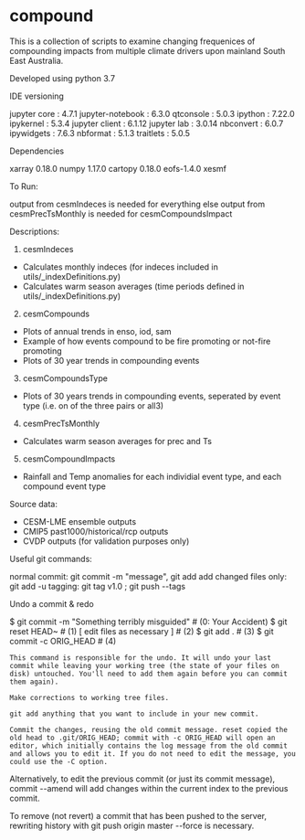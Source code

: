 # compound

This is a collection of scripts to examine changing frequenices of compounding impacts from multiple climate drivers upon mainland South East Australia.

Developed using python 3.7

IDE versioning

jupyter core     : 4.7.1
jupyter-notebook : 6.3.0
qtconsole        : 5.0.3
ipython          : 7.22.0
ipykernel        : 5.3.4
jupyter client   : 6.1.12
jupyter lab      : 3.0.14
nbconvert        : 6.0.7
ipywidgets       : 7.6.3
nbformat         : 5.1.3
traitlets        : 5.0.5

Dependencies

xarray 0.18.0
numpy 1.17.0
cartopy 0.18.0
eofs-1.4.0
xesmf

To Run:

output from cesmIndeces is needed for everything else
output from cesmPrecTsMonthly is needed for cesmCompoundsImpact

Descriptions:

1. cesmIndeces
- Calculates monthly indeces (for indeces included in utils/_indexDefinitions.py)
- Calculates warm season averages (time periods defined in utils/_indexDefinitions.py)

2. cesmCompounds
- Plots of annual trends in enso, iod, sam
- Example of how events compound to be fire promoting or not-fire promoting
- Plots of 30 year trends in compounding events

3. cesmCompoundsType
- Plots of 30 years trends in compounding events, seperated by event type (i.e. on of the three pairs or all3)

4. cesmPrecTsMonthly
- Calculates warm season averages for prec and Ts

5. cesmCompoundImpacts
- Rainfall and Temp anomalies for each individial event type, and each compound event type

Source data:
- CESM-LME ensemble outputs
- CMIP5 past1000/historical/rcp outputs
- CVDP outputs (for validation purposes only)

Useful git commands:

normal commit: git commit -m "message", git add
add changed files only: git add -u
tagging: git tag v1.0 ; git push --tags


Undo a commit & redo

$ git commit -m "Something terribly misguided" # (0: Your Accident)
$ git reset HEAD~                              # (1)
[ edit files as necessary ]                    # (2)
$ git add .                                    # (3)
$ git commit -c ORIG_HEAD                      # (4)

    This command is responsible for the undo. It will undo your last commit while leaving your working tree (the state of your files on disk) untouched. You'll need to add them again before you can commit them again).

    Make corrections to working tree files.

    git add anything that you want to include in your new commit.

    Commit the changes, reusing the old commit message. reset copied the old head to .git/ORIG_HEAD; commit with -c ORIG_HEAD will open an editor, which initially contains the log message from the old commit and allows you to edit it. If you do not need to edit the message, you could use the -C option.

Alternatively, to edit the previous commit (or just its commit message), commit --amend will add changes within the current index to the previous commit.

To remove (not revert) a commit that has been pushed to the server, rewriting history with git push origin master --force is necessary.
